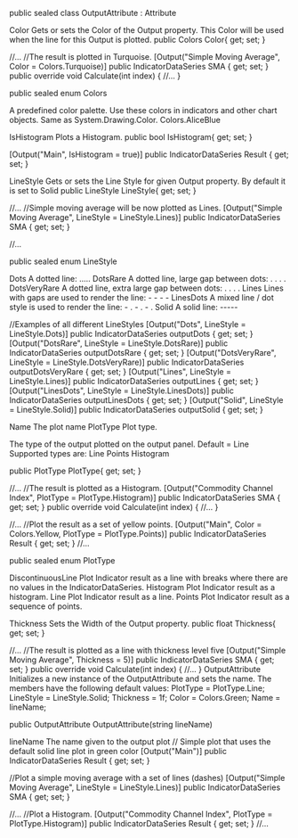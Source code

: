 public sealed class OutputAttribute : Attribute

Color	Gets or sets the Color of the Output property. This Color will be used when the line for this Output is plotted.
public Colors Color{ get; set; }



//...
//The result is plotted in Turquoise.
[Output("Simple Moving Average", Color = Colors.Turquoise)] 
public IndicatorDataSeries SMA { get; set; }
public override void Calculate(int index)
{
   //...
}

public sealed enum Colors

A predefined color palette. Use these colors in indicators and other chart objects. Same as System.Drawing.Color.
Colors.AliceBlue


IsHistogram	Plots a Histogram.
public bool IsHistogram{ get; set; }

[Output("Main", IsHistogram = true)]
public IndicatorDataSeries Result { get; set; }


LineStyle	Gets or sets the Line Style for given Output property. By default it is set to Solid
public LineStyle LineStyle{ get; set; }

//...
//Simple moving average will be now plotted as Lines.
[Output("Simple Moving Average", LineStyle = LineStyle.Lines)]
public IndicatorDataSeries SMA { get; set; }
    
//...

public sealed enum LineStyle

Dots	A dotted line: .....
DotsRare	A dotted line, large gap between dots: . . . .
DotsVeryRare	A dotted line, extra large gap between dots: .   .   .   .
Lines	Lines with gaps are used to render the line: - - - -
LinesDots	A mixed line / dot style is used to render the line: - . - . - .
Solid	A solid line: -----

//Examples of all different LineStyles
[Output("Dots", LineStyle = LineStyle.Dots)]
public IndicatorDataSeries outputDots { get; set; }
[Output("DotsRare", LineStyle = LineStyle.DotsRare)]
public IndicatorDataSeries outputDotsRare { get; set; }
[Output("DotsVeryRare", LineStyle = LineStyle.DotsVeryRare)]
public IndicatorDataSeries outputDotsVeryRare { get; set; }
[Output("Lines", LineStyle = LineStyle.Lines)]
public IndicatorDataSeries outputLines { get; set; }
[Output("LinesDots", LineStyle = LineStyle.LinesDots)]
public IndicatorDataSeries outputLinesDots { get; set; }
[Output("Solid", LineStyle = LineStyle.Solid)]
public IndicatorDataSeries outputSolid { get; set; }




Name	The plot name
PlotType	Plot type.

The type of the output plotted on the output panel. Default = Line
Supported types are:
Line
Points
Histogram

public PlotType PlotType{ get; set; }

//...
//The result is plotted as a Histogram.
[Output("Commodity Channel Index", PlotType = PlotType.Histogram)]
public IndicatorDataSeries SMA { get; set; }
public override void Calculate(int index)
{
    //...
}

//...
//Plot the result as a set of yellow points.
[Output("Main", Color = Colors.Yellow, PlotType = PlotType.Points)]
public IndicatorDataSeries Result { get; set; }
//...

public sealed enum PlotType

DiscontinuousLine	Plot Indicator result as a line with breaks where there are no values in the IndicatorDataSeries.
Histogram	Plot Indicator result as a histogram.
Line	Plot Indicator result as a line.
Points	Plot Indicator result as a sequence of points.


Thickness	Sets the Width of the Output property.
public float Thickness{ get; set; }

//...
//The result is plotted as a line with thickness level five
[Output("Simple Moving Average", Thickness = 5)]
public IndicatorDataSeries SMA { get; set; }
public override void Calculate(int index)
{
    //...
}
OutputAttribute	Initializes a new instance of the OutputAttribute and sets the name.
The members have the following default values:
PlotType = PlotType.Line;
LineStyle = LineStyle.Solid;
Thickness = 1f;
Color = Colors.Green;
Name = lineName;

public OutputAttribute OutputAttribute(string lineName)

lineName	The name given to the output plot
// Simple plot that uses the default solid line plot in green color
[Output("Main")]
public IndicatorDataSeries Result { get; set; }

//Plot a simple moving average with a set of lines (dashes)
[Output("Simple Moving Average", LineStyle = LineStyle.Lines)]
public IndicatorDataSeries SMA { get; set; }

//...
//Plot a Histogram.
[Output("Commodity Channel Index", PlotType = PlotType.Histogram)]
public IndicatorDataSeries Result { get; set; }
//...



